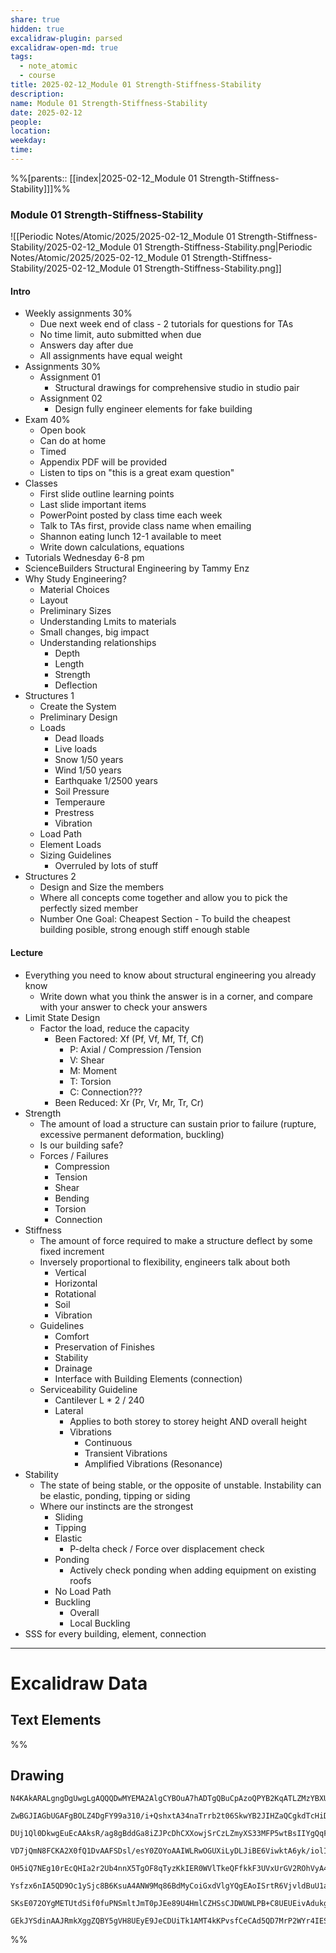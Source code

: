 ```yaml
---
share: true
hidden: true
excalidraw-plugin: parsed
excalidraw-open-md: true
tags:
  - note_atomic
  - course
title: 2025-02-12_Module 01 Strength-Stiffness-Stability
description: 
name: Module 01 Strength-Stiffness-Stability
date: 2025-02-12
people: 
location: 
weekday: 
time: 
---
```


%%[parents:: [[index|2025-02-12_Module 01 Strength-Stiffness-Stability]]]%%

### Module 01 Strength-Stiffness-Stability

![[Periodic Notes/Atomic/2025/2025-02-12_Module 01 Strength-Stiffness-Stability/2025-02-12_Module 01 Strength-Stiffness-Stability.png|Periodic Notes/Atomic/2025/2025-02-12_Module 01 Strength-Stiffness-Stability/2025-02-12_Module 01 Strength-Stiffness-Stability.png]]

#### Intro

- Weekly assignments 30%
	- Due next week end of class - 2 tutorials for questions for TAs
	- No time limit, auto submitted when due
	- Answers day after due
	- All assignments have equal weight
- Assignments 30%
	- Assignment 01
		- Structural drawings for comprehensive studio in studio pair
	- Assignment 02
		- Design fully engineer elements for fake building
- Exam 40%
	- Open book
	- Can do at home
	- Timed
	- Appendix PDF will be provided
	- Listen to tips on "this is a great exam question"
- Classes
	- First slide outline learning points
	- Last slide important items
	- PowerPoint posted by class time each week
	- Talk to TAs first, provide class name when emailing
	- Shannon eating lunch 12-1 available to meet
	- Write down calculations, equations
- Tutorials Wednesday 6-8 pm
- ScienceBuilders Structural Engineering by Tammy Enz
- Why Study Engineering?
	- Material Choices
	- Layout
	- Preliminary Sizes
	- Understanding Lmits to materials
	- Small changes, big impact
	- Understanding relationships
		- Depth
		- Length
		- Strength
		- Deflection
- Structures 1
	- Create the System
	- Preliminary Design
	- Loads
		- Dead lloads
		- Live loads
		- Snow 1/50 years
		- Wind 1/50 years
		- Earthquake 1/2500 years
		- Soil Pressure
		- Temperaure
		- Prestress
		- Vibration
	- Load Path
	- Element Loads
	- Sizing Guidelines
		- Overruled by lots of stuff
- Structures 2
	- Design and Size the members
	- Where all concepts come together and allow you to pick the perfectly sized member
	- Number One Goal: Cheapest Section - To build the cheapest building posible, strong enough stiff enough stable

#### Lecture

- Everything you need to know about structural engineering you already know
	- Write down what you think the answer is in a corner, and compare with your answer to check your answers
- Limit State Design
	- Factor the load, reduce the capacity
		- Been Factored: Xf (Pf, Vf, Mf, Tf, Cf)
			- P: Axial / Compression /Tension
			- V: Shear
			- M: Moment
			- T: Torsion
			- C: Connection???
		- Been Reduced: Xr (Pr, Vr, Mr, Tr, Cr)
- Strength
	- The amount of load a structure can sustain prior to failure (rupture, excessive permanent deformation, buckling)
	- Is our building safe?
	- Forces / Failures
		- Compression
		- Tension
		- Shear
		- Bending
		- Torsion
		- Connection
- Stiffness
	- The amount of force required to make a structure deflect by some fixed increment
	- Inversely proportional to flexibility, engineers talk about both
		- Vertical
		- Horizontal
		- Rotational
		- Soil
		- Vibration
	- Guidelines
		- Comfort
		- Preservation of Finishes
		- Stability
		- Drainage
		- Interface with Building Elements (connection)
	- Serviceability Guideline
		- Cantilever L * 2 / 240
		- Lateral
			- Applies to both storey to storey height AND overall height
			- Vibrations
				- Continuous
				- Transient Vibrations
				- Amplified Vibrations (Resonance)
- Stability
	- The state of being stable, or the opposite of unstable. Instability can be elastic, ponding, tipping or siding
	- Where our instincts are the strongest
		- Sliding
		- Tipping
		- Elastic
			- P-delta check / Force over displacement check
		- Ponding
			- Actively check ponding when adding equipment on existing roofs
		- No Load Path
		- Buckling
			- Overall
			- Local Buckling
- SSS for every building, element, connection

---

# Excalidraw Data

## Text Elements

%%

## Drawing

```compressed-json
N4KAkARALgngDgUwgLgAQQQDwMYEMA2AlgCYBOuA7hADTgQBuCpAzoQPYB2KqATLZMzYBXUtiRoIACyhQ4zZAHoFAc0JRJQgEYA6bGwC2CgF7N6hbEcK4OCtptbErHALRY8RMpWdx8Q1TdIEfARcZgRmBShcZQUebQA2bQAOGjoghH0EDihmbgBtcDBQMBKIEm4IAHlneIBFSoBHAGsGgGEAVQaAKwARdopNAGZamDYYVJLIWEQK3FJSNip+Usxu

ZwBGJIAGbUGAFgBOLZ4DgFY99a310/i+QshxtA34naTrrb2t06SkwYB2JIHZaQCgkdTcHiDQYJA57H6nHinQZHW6nYFSBCEZTSbgHRJ/eJ7HhJHik+I3RHo6zKYLcLbo5hQBZNBCtNj4NikCoAYnWCD5fImpU0uGwTWUCyEHGIbI5XIkTOszDgcyyUCFkAAZoR8PgAMqwWkSQQeDUQRnMhAAdTBkghDKZbBZBpgRvQJvK6Ml2I44VyaHp9wgbBV2

DUj1Ql0DkwgEuEcAAksR/ag8gBddGa8iZJPcDhCXXowjSrCzLZmyXS33MFP5wtBsIIYgQqF7eLrSHrdGMFjsLhoE7dpisTgAOU4Ym4f2Rg1Jg3WQKDhGYPXSUCb3CZQgQ6M0wmlAFFgplsrWC/h0UI4MRcOvm2h1tO24N4Qdrnt0UQOE08+fP2wxQ3NBNQIMJ0TgNhixyfJ7jAApJhKaMEK2WCM1g+CEMhaF4lheFEWRLZUWBEo8W0AkiRJMkKVO

VD7jQmN8FCKA2X0fQ1DvAAFSDsl/esY0ZOYoAAIWLRwOGUXiLyDLJiBE6ViwktA6yk/iolIKAAEF5kWSQQnvVBlPRGStIWChdNwfSIDmUyzSCPcKCA1AQPwMJCgAX2WYpSnKCQDySABpehSEGABxAAtJIABUwogzUtmwABNVp6AS/yzWmcR0ECbAonE2l0VWJ4eC+bQjlhc59lOP4tnnO4YwjZxZwOGF2z+NseGuEkavRUFiHBNBBiubQeD2ac/n

OH5iQ7NEg10rEcQHIa2r2Ub4nnX5TgOF8qTyzKkIER0WVlTkeQFfkkF3UVxUrGV2ROhVyA4ZVVR4zMdX1Q1MvNdlPQbQ7rVte0/stF03W+00vWEH0/TpdEQ1FcNuCjdE4yvJMU3TTNswQXMlL/JcS0K9BcHWCt92Iaszz40pG309ZrjxS5ARmmMexHfteCSIdezHCdMuKl5TmOGquyXFc10crcdyDPcpWII8MjVKmVNKK8bzvJGnzWn4kj2QY1s/

Ysfzx6nIA5QD9Oc1ySjc8B6KsuA4ANW9Mq86BdMyCoiGxdVlgYQgEAoISrtR6VjvldBuU1aOY6FCBsBEQJsgTdd9ANS1w9O87BT9hP5jVFOMmDsVQ9uuUKkVJ6VST33CnjxOC9TgAxd7Qa+j1m1zhvk9T9OnQBvq7QHLv857jI++dT6Kg7uO85rwv9AAJShyRKdhuu58bjJKlDRGHy2JD69HqAF6bzgoCb3A2PwCMuY37uT+b8+9UIIx+cPzex/0

SKsE072OYgMETUtdSif0fuPNSmltJmT0pJEe89U4HmlCZHSsCJDWUWLPB+C8UEUEivAdukg5hwDjswbACxdQAA1uCEiSNoQi1V1jxBeNcIidcyEUPwAlGhj5kja0GjcQkhE6qQCMGwAw3AvKQHoAQbcSN3LwK3kvcma9jRENICQv2EoSAvzfhCQ+2jiAGgQCQtALNICGIALJsGIAgJBuBNDBEtqBaWpRDGZzQFIiAQl2SWVIMoEUAAKDqfxqC8Ef

GEkJYSdinAAJRmkXggZQBY5gVH8UEyE9JeCDUiTk1AMT4kKPvsfCeCAd5QD7MrP2WYr4IESSWUgClJHSQ4A4pxm5SDbnRNgIgpjUBS3RK0z2aABlBmEFAL8mUpZFNKHYLoCAcrMD1K0uA1jbH2McY5K2rjICigqYwSK4j8DNJjBlae6Qcp9jNAnRkBh8EzBNirM2AEWTOJcjss2TENKXIOUcyS7lwAeToNqYIKZgC2zckAA=
```

%%
